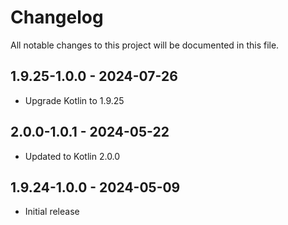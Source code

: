 # Changelog

All notable changes to this project will be documented in this file.

## 1.9.25-1.0.0 - 2024-07-26

- Upgrade Kotlin to 1.9.25

## 2.0.0-1.0.1 - 2024-05-22

- Updated to Kotlin 2.0.0

## 1.9.24-1.0.0 - 2024-05-09

- Initial release
